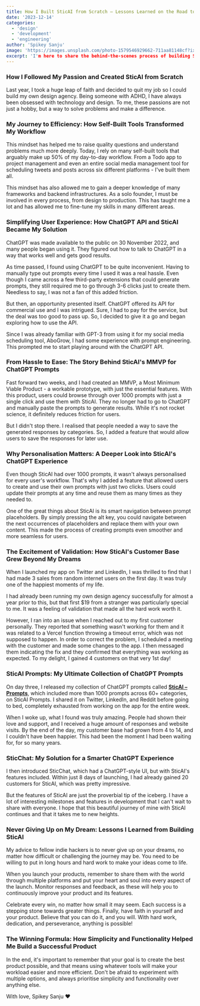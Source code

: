 ```yaml
---
title: How I Built SticAI from Scratch – Lessons Learned on the Road to Success
date: '2023-12-14'
categories:
  - 'design'
  - 'development'
  - 'engineering'
author: 'Spikey Sanju'
image: 'https://images.unsplash.com/photo-1579546929662-711aa81148cf?ixlib=rb-4.0.3&ixid=MnwxMjA3fDB8MHxwaG90by1wYWdlfHx8fGVufDB8fHx8&auto=format&fit=crop&w=1470&q=80',
excerpt: 'I'm here to share the behind-the-scenes process of building SticAI from scratch. Join me as I discuss my workflows, challenges faced, and how I made my first sale. Let's dive into the exciting journey of building a successful product!'
---
```


<script lang="ts">
	import Quote from '$lib/components/quote/Quote.svelte';
</script>

### How I Followed My Passion and Created SticAI from Scratch

Last year, I took a huge leap of faith and decided to quit my job so I could build my own design agency. Being someone with ADHD, I have always been obsessed with technology and design. To me, these passions are not just a hobby, but a way to solve problems and make a difference.

### My Journey to Efficiency: How Self-Built Tools Transformed My Workflow

This mindset has helped me to raise quality questions and understand problems much more deeply. Today, I rely on many self-built tools that arguably make up 50% of my day-to-day workflow. From a Todo app to project management and even an entire social media management tool for scheduling tweets and posts across six different platforms - I've built them all.

This mindset has also allowed me to gain a deeper knowledge of many frameworks and backend infrastructures. As a solo founder, I must be involved in every process, from design to production. This has taught me a lot and has allowed me to fine-tune my skills in many different areas.

### Simplifying User Experience: How ChatGPT API and SticAI Became My Solution

ChatGPT was made available to the public on 30 November 2022, and many people began using it. They figured out how to talk to ChatGPT in a way that works well and gets good results.

As time passed, I found using ChatGPT to be quite inconvenient. Having to manually type out prompts every time I used it was a real hassle. Even though I came across a few third-party extensions that could generate prompts, they still required me to go through 3-6 clicks just to create them. Needless to say, I was not a fan of this added friction.

But then, an opportunity presented itself. ChatGPT offered its API for commercial use and I was intrigued. Sure, I had to pay for the service, but the deal was too good to pass up. So, I decided to give it a go and began exploring how to use the API.

Since I was already familiar with GPT-3 from using it for my social media scheduling tool, AboGrow, I had some experience with prompt engineering. This prompted me to start playing around with the ChatGPT API.

### From Hassle to Ease: The Story Behind SticAI's MMVP for ChatGPT Prompts

Fast forward two weeks, and I had created an MMVP, a Most Minimum Viable Product - a workable prototype, with just the essential features. With this product, users could browse through over 1000 prompts with just a single click and use them with SticAI. They no longer had to go to ChatGPT and manually paste the prompts to generate results. While it's not rocket science, it definitely reduces friction for users.

But I didn't stop there. I realised that people needed a way to save the generated responses by categories. So, I added a feature that would allow users to save the responses for later use.

### Why Personalisation Matters: A Deeper Look into SticAI's ChatGPT Experience

Even though SticAI had over 1000 prompts, it wasn't always personalised for every user's workflow. That's why I added a feature that allowed users to create and use their own prompts with just two clicks. Users could update their prompts at any time and reuse them as many times as they needed to.

One of the great things about SticAI is its smart navigation between prompt placeholders. By simply pressing the alt key, you could navigate between the next occurrences of placeholders and replace them with your own content. This made the process of creating prompts even smoother and more seamless for users.

### The Excitement of Validation: How SticAI's Customer Base Grew Beyond My Dreams

When I launched my app on Twitter and LinkedIn, I was thrilled to find that I had made 3 sales from random internet users on the first day. It was truly one of the happiest moments of my life.

I had already been running my own design agency successfully for almost a year prior to this, but that first $19 from a stranger was particularly special to me. It was a feeling of validation that made all the hard work worth it.

However, I ran into an issue when I reached out to my first customer personally. They reported that something wasn't working for them and it was related to a Vercel function throwing a timeout error, which was not supposed to happen. In order to correct the problem, I scheduled a meeting with the customer and made some changes to the app. I then messaged them indicating the fix and they confirmed that everything was working as expected. To my delight, I gained 4 customers on that very 1st day!

### SticAI Prompts: My Ultimate Collection of ChatGPT Prompts

On day three, I released my collection of ChatGPT prompts called **[SticAI – Prompts](https://www.sticai.com/prompts)**, which included more than 1000 prompts across 60+ categories, on SticAI Prompts. I shared it on Twitter, LinkedIn, and Reddit before going to bed, completely exhausted from working on the app for the entire week.

When I woke up, what I found was truly amazing. People had shown their love and support, and I received a huge amount of responses and website visits. By the end of the day, my customer base had grown from 4 to 14, and I couldn't have been happier. This had been the moment I had been waiting for, for so many years.

### SticChat: My Solution for a Smarter ChatGPT Experience

I then introduced SticChat, which had a ChatGPT-style UI, but with SticAI's features included. Within just 8 days of launching, I had already gained 20 customers for SticAI, which was pretty impressive.

But the features of SticAI are just the proverbial tip of the iceberg. I have a lot of interesting milestones and features in development that I can't wait to share with everyone. I hope that this beautiful journey of mine with SticAI continues and that it takes me to new heights.

### Never Giving Up on My Dream: Lessons I Learned from Building SticAI

My advice to fellow indie hackers is to never give up on your dreams, no matter how difficult or challenging the journey may be. You need to be willing to put in long hours and hard work to make your ideas come to life.

When you launch your products, remember to share them with the world through multiple platforms and put your heart and soul into every aspect of the launch. Monitor responses and feedback, as these will help you to continuously improve your product and its features.

Celebrate every win, no matter how small it may seem. Each success is a stepping stone towards greater things. Finally, have faith in yourself and your product. Believe that you can do it, and you will. With hard work, dedication, and perseverance, anything is possible!

### The Winning Formula: How Simplicity and Functionality Helped Me Build a Successful Product

In the end, it's important to remember that your goal is to create the best product possible, and that means using whatever tools will make your workload easier and more efficient. Don't be afraid to experiment with multiple options, and always prioritise simplicity and functionality over anything else.

<Quote
    		quote="After all, the success of your product depends on providing value to your customers, not on having the fanciest tech stack or framework."
    		author="Spikey Sanju"
    		borderColor="border-yellow-300"
    		textColor="text-gray-900"
    	/>

With love,
Spikey Sanju ♥️
